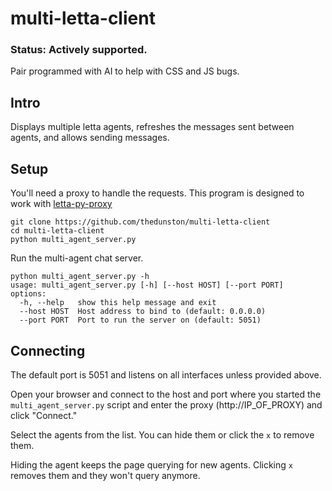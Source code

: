 # multi-letta-client

### Status: Actively supported.

Pair programmed with AI to help with CSS and JS bugs. 

## Intro

Displays multiple letta agents, refreshes the messages sent between agents, and allows sending messages.

## Setup

You'll need a proxy to handle the requests. This program is designed to work with [letta-py-proxy](https://github.com/thedunston/letta-py-proxy)

```
git clone https://github.com/thedunston/multi-letta-client
cd multi-letta-client
python multi_agent_server.py
```
Run the multi-agent chat server.
```
python multi_agent_server.py -h
usage: multi_agent_server.py [-h] [--host HOST] [--port PORT]
options:
  -h, --help   show this help message and exit
  --host HOST  Host address to bind to (default: 0.0.0.0)
  --port PORT  Port to run the server on (default: 5051)
```

## Connecting

The default port is 5051 and listens on all interfaces unless provided above.

Open your browser and connect to the host and port where you started the `multi_agent_server.py` script and enter the proxy (http://IP_OF_PROXY) and click "Connect."

Select the agents from the list. You can hide them or click the `x` to remove them.

Hiding the agent keeps the page querying for new agents.  Clicking `x` removes them and they won't query anymore.
